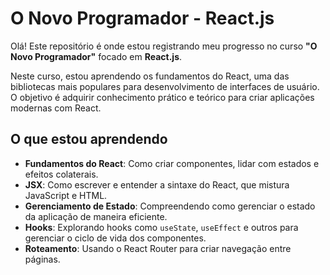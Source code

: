 # O Novo Programador - React.js

Olá! Este repositório é onde estou registrando meu progresso no curso **"O Novo Programador"** focado em **React.js**.

Neste curso, estou aprendendo os fundamentos do React, uma das bibliotecas mais populares para desenvolvimento de interfaces de usuário. O objetivo é adquirir conhecimento prático e teórico para criar aplicações modernas com React.

## O que estou aprendendo

- **Fundamentos do React**: Como criar componentes, lidar com estados e efeitos colaterais.
- **JSX**: Como escrever e entender a sintaxe do React, que mistura JavaScript e HTML.
- **Gerenciamento de Estado**: Compreendendo como gerenciar o estado da aplicação de maneira eficiente.
- **Hooks**: Explorando hooks como `useState`, `useEffect` e outros para gerenciar o ciclo de vida dos componentes.
- **Roteamento**: Usando o React Router para criar navegação entre páginas.
